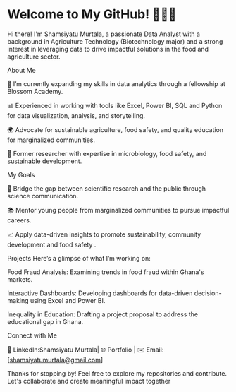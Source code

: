 # Welcome to My GitHub! 👩‍💻🌱

Hi there! I'm Shamsiyatu Murtala, a passionate Data Analyst with a background in Agriculture Technology (Biotechnology major) and a strong interest in leveraging data to drive impactful solutions in the food and agriculture sector.

About Me

🌱 I’m currently expanding my skills in data analytics through a fellowship at Blossom Academy.

📊 Experienced in working with tools like Excel, Power BI, SQL and Python for data visualization, analysis, and storytelling.

🌍 Advocate for sustainable agriculture, food safety, and quality education for marginalized communities.

🧪 Former researcher with expertise in microbiology, food safety, and sustainable development.

My Goals

🌟 Bridge the gap between scientific research and the public through science communication.

📚 Mentor young people from marginalized communities to pursue impactful careers.

📈 Apply data-driven insights to promote sustainability, community development and food safety .

Projects Here’s a glimpse of what I’m working on:

Food Fraud Analysis: Examining trends in food fraud within Ghana's markets.

Interactive Dashboards: Developing dashboards for data-driven decision-making using Excel and Power BI.

Inequality in Education: Drafting a project proposal to address the educational gap in Ghana.

Connect with Me

💼 LinkedIn:Shamsiyatu Murtala| 🌐 Portfolio | ✉️ Email: [shamsiyatumurtala@gmail.com]

Thanks for stopping by! Feel free to explore my repositories and contribute. Let's collaborate and create meaningful impact together
